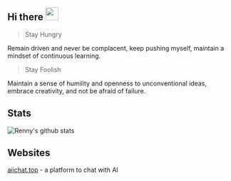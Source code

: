 ## Hi there <img src="https://media.giphy.com/media/hvRJCLFzcasrR4ia7z/giphy.gif" width="29px" height="29px"> 

> Stay Hungry

Remain driven and never be complacent, keep pushing myself, maintain a mindset of continuous learning.

> Stay Foolish

Maintain a sense of humility and openness to unconventional ideas, embrace creativity, and not be afraid of failure.

## Stats  

![Renny's github stats](https://github-readme-stats.vercel.app/api?username=renny-ren&hide=["issues"]&show_icons=true&line_height=30)

<!---
renny-ren/renny-ren is a ✨ special ✨ repository because its `README.md` (this file) appears on your GitHub profile.
You can click the Preview link to take a look at your changes.
--->

## Websites
[aiichat.top](https://aiichat.top) - a platform to chat with AI
